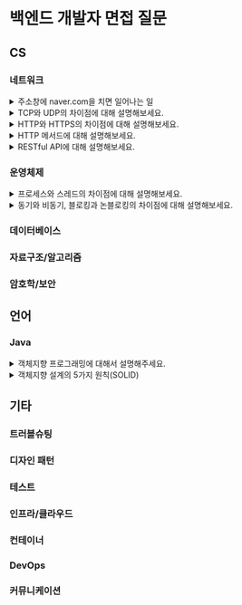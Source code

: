 # 백엔드 개발자 면접 질문

## CS

### 네트워크

<details>
  <summary>주소창에 naver.com을 치면 일어나는 일</summary>
  </br>
  <p>1. 사용자가 브라우저에 도메인 네임(www.naver.com)을 입력한다.</p>
  <p>2. 사용자가 입력한 URL 주소 중에서 도메인 네임(Domain Name) 부분을 DNS 서버에서 검색하고, DNS 서버에서 해당 도메인 네임에 해당하는 IP 주소를 찾아 사용자가 입력한 URL 정보와 함께 전달한다.</p>
  <p>3. 페이지 URL 정보와 전달받은 IP 주소는 HTTP 프로토콜을 사용하여 HTTP 요청 메시지를 생성하고, 이렇게 생성된 HTTP 요청 메시지는 TCP 프로토콜을 사용하여 인터넷을 거쳐 해당 IP 주소의 컴퓨터로 전송된다.</p>
  <p>4. 이렇게 도착한 HTTP 요청 메시지는 HTTP 프로토콜을 사용하여 웹 페이지 URL 정보로 변환되어 웹 페이지 URL 정보에 해당하는 데이터를 검색한다.</p>
  <p>5. 검색된 웹 페이지 데이터는 또 다시 HTTP 프로토콜을 사용하여 HTTP 응답 메시지를 생성하고 TCP 프로토콜을 사용하여 인터넷을 거쳐 원래 컴퓨터로 전송된다.</p>
  <p>6. 도착한 HTTP 응답 메시지는 HTTP 프로토콜을 사용하여 웹 페이지 데이터로 변환되어 웹 브라우저에 의해 출력되어 사용자가 볼 수 있게 된다.</p>
</details>

<details>
  <summary>TCP와 UDP의 차이점에 대해 설명해보세요.</summary>
  </br>
  <p>TCP는 연결 지향형 프로토콜, UDP는 데이터를 데이터그램 단위로 전송하는 프로토콜 입니다.</p>
  <p>TCP는 가상회선을 만들어 신뢰성을 보장하도록 만든 프로토콜로 따로 신뢰성을 보장하기 위한 절차가 없는 UDP에 비해 속도가 느립니다.
  <br>TCP는 파일 전송과 같은 신뢰성이 중요한 서비스에서 사용되고, UDP는 스트리밍 등과 같이 속도성이 중요한 서비스에서 사용됩니다.</p>
  <p>하지만 UDP도 신뢰성을 UDP 프로토콜 자체에서 제공하지 않는 것 뿐이지, 개발자가 추가적인 정의를 통해 신뢰성을 보장받을 수 있습니다.</p>
</details>

<details>
  <summary>HTTP와 HTTPS의 차이점에 대해 설명해보세요.</summary>
  </br>
  <p>HTTP는 따로 암호화 과정을 거치지 않기 때문에 중간에 패킷을 가로채거나 수정할 수 있습니다. 따라서 보안이 취약합니다.
  <br>이를 보완하기 위해 나온 것이 HTTPS로, 중간에 암호화 계층을 거쳐서 패킷을 암호화합니다.</p>
</details>

<details>
  <summary>HTTP 메서드에 대해 설명해보세요.</summary>
  </br>
  <p>GET 요청은 서버에 존재하는 데이터를 요청하는 것입니다. CRUD에서 R입니다.</p>
  <p>POST 요청은 서버에 데이터를 생성하는 것을 요청합니다. CRUD에서 C입니다. 보통 RequesetBody에 요청하는 데이터를 담아 전송합니다. 서버의 상태를 변경시키기 때문에 멱등성이 유지되지 않습니다.</p>
  <p>PUT 요청은 서버에 존재하는 데이터를 수정하거나 존재하지 않으면 생성을 요청합니다. CRUD에서 C, U입니다.</p>
  <p>DELETE 요청은 서버에 존재하는 데이터를 제거할 것을 요청합니다. CRUD에서 D입니다.</p>
  <p>PATCH 요청은 서버에 존재하는 데이터를 일부 수정합니다. CRUD에서 U입니다.</p>
</details>

<details>
  <summary>RESTful API에 대해 설명해보세요.</summary>
  </br>
  <p>HTTP URI를 통해 자원을 표시하고 HTTP Method를 통해 자원에 대한 처리를 표현합니다.</p>
  <p>REST에 대한 요소로 크게 리소스, 메서드, 메시지 3가지로 구성됩니다.
  <br>예를 들어 "이름이 고려진인 사용자를 생성한다"는 호출이 있을 때 "사용자"는 생성되는 리소스, "생성한다"라는 행위는 메서드, "이름이 고려진"은 메시지가 됩니다.
  <br>즉 리소스는 "http://myweb/users"라는 형태의 URI로 표현되고, 메서드는 POST, 메시지는 Json 문서를 이용해 표현합니다.</p>
  <p>REST에서는 HTTP Method 중 CRUD에 해당되는 GET, POST, PUT, DELETE를 사용합니다.
  <br>리소스 지향 아키텍쳐 스타일이라는 정의에 맞게 모든 것을 명사로 표현합니다.</p>
</details>

### 운영체제

<details>
  <summary>프로세스와 스레드의 차이점에 대해 설명해보세요.</summary>
  </br>
  <p>프로세스는 운영체제로부터 자원을 할당받은 작업의 단위이고, 스레드는 프로세스가 할당받은 자원을 이용하는 실행 흐름 단위입니다.</p>
  <p>프로세스를 구체적으로 설명하면 코드덩어리인 프로그램이 실행되어 동적인 상태가 되면 그것을 프로세스라고 부릅니다. 
  <br>완전히 독립적이기 때문에 메모리 영역을 다른 프로세스와 공유하지 않습니다. 프로세스는 최소 1개의 스레드(메인 스레드)를 갖고 있습니다.</p>
  <p>스레드는 프로세스에서 Stack 영역만 따로 할당받고, 그 이외의 메모리 영역은 서로 공유합니다.(Code, Data, Heap)
  <br>스레드는 자원 공유로 인해 문제가 발생할 수 있어 이를 염두에 두고 프로그래밍을 해야 합니다.</p>
</details>

<details>
  <summary>동기와 비동기, 블로킹과 논블로킹의 차이점에 대해 설명해보세요.</summary>
  </br>
  <p>동기는 순차적, 직렬적으로 작업을 수행하고 비동기는 병렬적으로 작업을 수행합니다.</p>
  <p>블로킹/논블로킹은 제어 대상(멀티스레드/IO)를 상대하는 방법에 대한 분류로,
  <br>블로킹 방식은 대상의 작업이 끝날 때 까지 제어권을 대상이 갖고 있는 것을 의미합니다.
  <br>반면 논블로킹은 대상의 작업 완료 여부와 관계없이 새로운 작업을 수행합니다.</p>
</details>

### 데이터베이스


### 자료구조/알고리즘


### 암호학/보안


## 언어

### Java

<details>
  <summary>객체지향 프로그래밍에 대해서 설명해주세요.</summary>
  </br>
  <p>데이터를 입력받아 순서대로 처리하고 결과를 도출하는 절차지향 프로그래밍에서 벗어나 <b>데이터를 추상화시켜 상태와 행위를 가진 객체</b>를 만들고, 
  그 객체들 간의 <b>유기적인 상호작용</b>을 통해 로직을 구성하는 프로그래밍 방법입니다. 대표적으로 추상화, 상속, 다형성, 캡슐화 라는 4가지 특성을 갖고 있습니다.</p>
  <p><b>추상화</b>는 객체의 공통적인 속성과 기능을 추출하여 정의하는 것으로, 자바에서는 추상 클래스와 인터페이스로 추상화를 구현할 수 있습니다. 이를 통해 역할과 구현을 분리하여 보다 유연하고 변경에 용이한 프로그램을 설계할 수 있습니다.</p>
  <p><b>상속</b>이란 상위 클래스로부터 확장된 여러 개의 하위 클래스들을 생성하는 것으로, 상위클래스에서 정의한 기능을 재사용할 수 있어 반복되는 코드를 최소화하고 공유되는 속성을 간편하게 사용할 수 있습니다.</p>
  <p><b>다형성</b>은 어떤 객체의 속성이나 기능이 맥락에 따라 다른 역할을 수행할 수 있도록 한 타입의 참조변수를 통해 여러 타입의 객체를 참조할 수 있도록 만든 것을 의미합니다. 좀 더 구체적으로, 상위 클래스 타입의 참조변수로 하위 클래스의 객체를 참조할 수 있도록 하는 것입니다.</p>
  <p><b>캡슐화</b>란 클래스 안에 서로 연관있는 속성과 기능들을 하나의 캡슐로 만들어 데이터를 외부로부터 보호하는 것입니다. 자바에서는 접근제어자나 getter/setter을 통해 객체 고유의 독립성과 책임 영역을 지킵니다.</p>
</details>

<details>
  <summary>객체지향 설계의 5가지 원칙(SOLID)</summary>
  </br>
  <p>SRP(단일책임원칙)은 한 클래스에 하나의 책임만 가져야 합니다.</p>
  <p>OCP(개방-폐쇄원칙)은 확장에는 열려 있으나 변경에는 닫혀 있어야 하며, 다형성을 활용해야 합니다.</p>
  <p>LSP(리스코프 치환 원칙)은 프로그램의 객체는 프로그램의 정확성을 깨뜨리지 않으면서 하위 타입의 인스턴스로 바꿀 수 있어야하는 원칙으로 상위 타입을 상속해서 재정의 했을 때 프로그램이 깨지지 않아야 합니다.</p>
  <p>ISP(인터페이스 분리 원칙)은 클라이언트는 자신이 사용하지 않는 메서드에 의존 관계를 맺으면 안되는 원칙입니다. 특정 클라이언트를 위한 인터페이스 여러 개가 범용 인터페이스 하나보다 더 낫습니다. 즉, 비대한 인터페이스보단 더 작고 구체적인 인터페이스로 분리해야합니다.</p>
  <p>DIP(의존관계 역전 원칙)은 추상적인 것은 자신보다 구체적인 것에 의존하지 않고, 변화하기 쉬운 것에 의존해서는 안된다는 원칙입니다. 구체적으론 구현 클래스에 의존하지 말고, 인터페이스에 의존해야 하는 원칙입니다.</p>
</details>

## 기타

### 트러블슈팅

### 디자인 패턴

### 테스트

### 인프라/클라우드

### 컨테이너

### DevOps

### 커뮤니케이션
